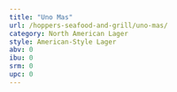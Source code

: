 ```yaml
---
title: "Uno Mas"
url: /hoppers-seafood-and-grill/uno-mas/
category: North American Lager
style: American-Style Lager
abv: 0
ibu: 0
srm: 0
upc: 0
---
```


